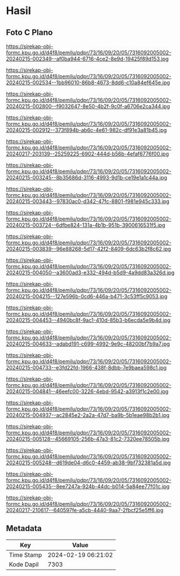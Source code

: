 # Hasil

## Foto C Plano

https://sirekap-obj-formc.kpu.go.id/d4f8/pemilu/pdpr/73/16/09/20/05/7316092005002-20240215-002349--af0ba944-6716-4ce2-8e9d-19425f89d153.jpg

https://sirekap-obj-formc.kpu.go.id/d4f8/pemilu/pdpr/73/16/09/20/05/7316092005002-20240215-002534--1bb96010-86b8-4673-8dd6-c10a84ef645e.jpg

https://sirekap-obj-formc.kpu.go.id/d4f8/pemilu/pdpr/73/16/09/20/05/7316092005002-20240215-002800--f9032647-8e50-4b2f-9c0f-a6706e2ca344.jpg

https://sirekap-obj-formc.kpu.go.id/d4f8/pemilu/pdpr/73/16/09/20/05/7316092005002-20240215-002912--373f894b-ab6c-4e61-982c-df91e3a81b45.jpg

https://sirekap-obj-formc.kpu.go.id/d4f8/pemilu/pdpr/73/16/09/20/05/7316092005002-20240217-203139--25259225-6902-444d-b56b-4efaf6776f00.jpg

https://sirekap-obj-formc.kpu.go.id/d4f8/pemilu/pdpr/73/16/09/20/05/7316092005002-20240215-003245--8b35686d-3116-4993-9d1b-ce19e1a1c44a.jpg

https://sirekap-obj-formc.kpu.go.id/d4f8/pemilu/pdpr/73/16/09/20/05/7316092005002-20240215-003443--97830ac0-d342-47fc-8801-f981e945c333.jpg

https://sirekap-obj-formc.kpu.go.id/d4f8/pemilu/pdpr/73/16/09/20/05/7316092005002-20240215-003724--6dfbe824-131a-4b1b-951b-3900616531f5.jpg

https://sirekap-obj-formc.kpu.go.id/d4f8/pemilu/pdpr/73/16/09/20/05/7316092005002-20240215-003839--96e88268-5d17-42f2-8409-6dc63b2f8c62.jpg

https://sirekap-obj-formc.kpu.go.id/d4f8/pemilu/pdpr/73/16/09/20/05/7316092005002-20240215-004050--a3600ad3-e332-494d-b5d9-4a9dd83a326d.jpg

https://sirekap-obj-formc.kpu.go.id/d4f8/pemilu/pdpr/73/16/09/20/05/7316092005002-20240215-004215--127e596b-0cd6-446a-b471-3c53ff5c9053.jpg

https://sirekap-obj-formc.kpu.go.id/d4f8/pemilu/pdpr/73/16/09/20/05/7316092005002-20240215-004453--4940bc8f-9ac1-410d-85b3-b6ecda5e9b4d.jpg

https://sirekap-obj-formc.kpu.go.id/d4f8/pemilu/pdpr/73/16/09/20/05/7316092005002-20240215-004633--adabd191-c699-4992-9e9c-48200bf7b9a7.jpg

https://sirekap-obj-formc.kpu.go.id/d4f8/pemilu/pdpr/73/16/09/20/05/7316092005002-20240215-004733--e3fd22fd-1966-438f-8dbb-7e9baea598c1.jpg

https://sirekap-obj-formc.kpu.go.id/d4f8/pemilu/pdpr/73/16/09/20/05/7316092005002-20240215-004841--46eefc00-3226-4ebd-9542-a3913f1c2e00.jpg

https://sirekap-obj-formc.kpu.go.id/d4f8/pemilu/pdpr/73/16/09/20/05/7316092005002-20240215-004937--ac2845e2-2a2a-47d7-ba9b-5b1eae98b2b1.jpg

https://sirekap-obj-formc.kpu.go.id/d4f8/pemilu/pdpr/73/16/09/20/05/7316092005002-20240215-005128--45669105-256b-47a3-81c2-7320ee78505b.jpg

https://sirekap-obj-formc.kpu.go.id/d4f8/pemilu/pdpr/73/16/09/20/05/7316092005002-20240215-005248--d619de04-d6c0-4459-ab38-9bf732381a5d.jpg

https://sirekap-obj-formc.kpu.go.id/d4f8/pemilu/pdpr/73/16/09/20/05/7316092005002-20240215-005435--8ee7247a-924b-44dc-b014-5a84ee77f01c.jpg

https://sirekap-obj-formc.kpu.go.id/d4f8/pemilu/pdpr/73/16/09/20/05/7316092005002-20240217-210617--640597fe-a5cb-4440-9aa7-2fbcf25e5ff6.jpg


## Metadata

| Key        | Value               |
| ---------- | ------------------- |
| Time Stamp | 2024-02-19 06:21:02 |
| Kode Dapil | 7303                |



